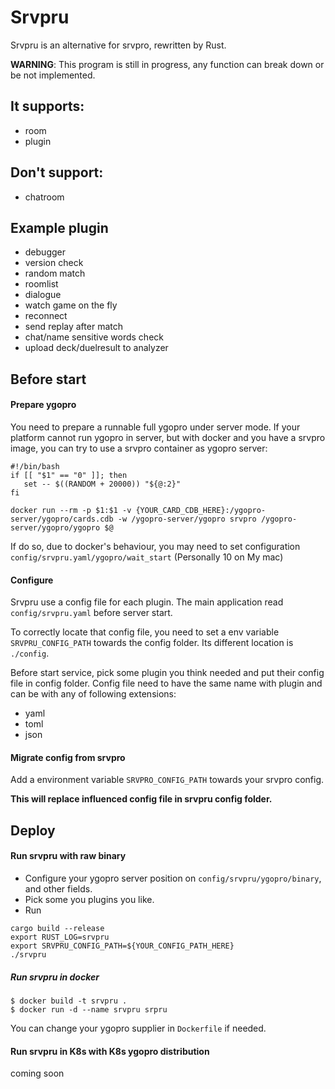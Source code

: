 # Srvpru

Srvpru is an alternative for srvpro, rewritten by Rust.

**WARNING**: This program is still in progress, any function can break down or be not implemented.

## It supports:
* room
* plugin

## Don't support:
* chatroom

## Example plugin
* debugger
* version check
* random match
* roomlist
* dialogue
* watch game on the fly
* reconnect
* send replay after match
* chat/name sensitive words check
* upload deck/duelresult to analyzer

## Before start
#### Prepare ygopro
You need to prepare a runnable full ygopro under server mode.
If your platform cannot run ygopro in server, but with docker and you have a srvpro image, you can try to use a srvpro container as ygopro server:
```
#!/bin/bash
if [[ "$1" == "0" ]]; then
   set -- $((RANDOM + 20000)) "${@:2}"
fi

docker run --rm -p $1:$1 -v {YOUR_CARD_CDB_HERE}:/ygopro-server/ygopro/cards.cdb -w /ygopro-server/ygopro srvpro /ygopro-server/ygopro/ygopro $@
```
If do so, due to docker's behaviour, you may need to set configuration `config/srvpru.yaml/ygopro/wait_start` (Personally 10 on My mac)

#### Configure
Srvpru use a config file for each plugin. The main application read `config/srvpru.yaml` before server start.

To correctly locate that config file, you need to set a env variable `SRVPRU_CONFIG_PATH` towards the config folder. Its different location is `./config`.

Before start service, pick some plugin you think needed and put their config file in config folder. Config file need to have the same name with plugin and can be with any of following extensions:
- yaml
- toml
- json

#### Migrate config from srvpro
Add a environment variable `SRVPRO_CONFIG_PATH` towards your srvpro config.

**This will replace influenced config file in srvpru config folder.**

## Deploy
#### Run srvpru with raw binary
- Configure your ygopro server position on `config/srvpru/ygopro/binary`, and other fields.
- Pick some you plugins you like.
- Run
```
cargo build --release
export RUST_LOG=srvpru 
export SRVPRU_CONFIG_PATH=${YOUR_CONFIG_PATH_HERE}
./srvpru
```

##### Run srvpru in docker
```
$ docker build -t srvpru .
$ docker run -d --name srvpru srpru
```
You can change your ygopro supplier in `Dockerfile` if needed.

#### Run srvpru in K8s with K8s ygopro distribution
coming soon
